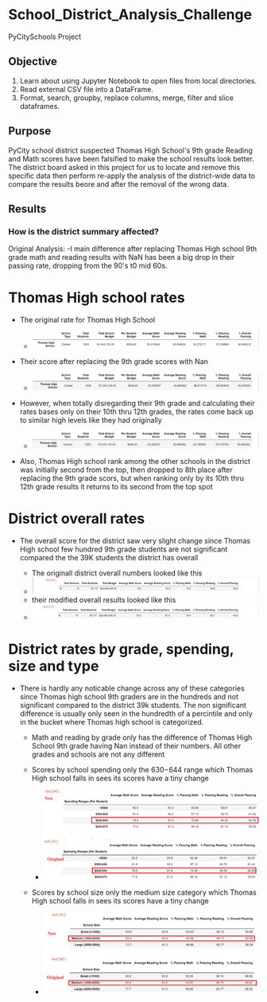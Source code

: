 # School_District_Analysis_Challenge
PyCitySchools Project

## Objective
1. Learn about using Jupyter Notebook to open files from local directories.
2. Read external CSV file into a DataFrame.
3. Format, search, groupby, replace columns, merge, filter and slice dataframes.



## Purpose
PyCity school district suspected Thomas High School's 9th grade Reading and Math scores have been falsified to make the school results look better. The district board asked in this project for us to locate and remove this specific data then perform re-apply the analysis of the district-wide data to compare the results beore and after the removal of the wrong data. 


## Results

### How is the district summary affected?
Original Analysis:
-I main difference after replacing Thomas High school 9th grade math and reading results with NaN has been a big drop in their passing rate, dropping from the 90's t0 mid 60s.

# Thomas High school rates
- The original rate for Thomas High School
  - ![IMAGE_DESCRIPTION](/Resources/THS-Original.png)
  
- Their score after replacing the 9th grade scores with Nan
  - ![IMAGE_DESCRIPTION](/Resources/THS-new.png)

- However, when totally disregarding their 9th grade and calculating their rates bases only on their 10th thru 12th grades, the rates come back up to similar high levels like they had originally
  - ![IMAGE_DESCRIPTION](/Resources/THS-adjusted.png)
- Also, Thomas High school rank among the other schools in the district was initially second from the top, then dropped to 8th place after replacing the 9th grade scors, but when ranking only by its 10th thru 12th grade results it returns to its second from the top spot

# District overall rates
- The overall score for the district saw very slight change since Thomas High school few hundred 9th grade students are not significant compared the the 39K students the district has overall

  - The originall district overall numbers looked like this
  - ![IMAGE_DESCRIPTION](/Resources/overall-original.png)
  - their modified overall results looked like this
  - ![IMAGE_DESCRIPTION](/Resources/overall-new.png)

# District rates by grade, spending, size and type
- There is hardly any noticable change across any of these categories since Thomas high school 9th graders are in the hundreds and not significant compared to the district 39k students. The non significant difference is usually only seen in the hundredth of a percintile and only in the bucket where Thomas high school is categorized.

  - Math and reading by grade only has the difference of Thomas High School 9th grade having Nan instead of their numbers. All other grades and schools are not any different
  - Scores by school spending only the $630-$644 range which Thomas High school falls in sees its scores have a tiny change
     - ![IMAGE_DESCRIPTION](/Resources/spending.png)

  - Scores by school size only the medium size category which Thomas High school falls in sees its scores have a tiny change
     - ![IMAGE_DESCRIPTION](/Resources/size.png)




